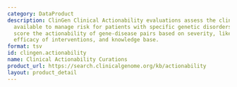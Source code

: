 ```yaml
---
category: DataProduct
description: ClinGen Clinical Actionability evaluations assess the clinical actions
  available to manage risk for patients with specific genetic disorders. These curations
  score the actionability of gene-disease pairs based on severity, likelihood of disease,
  efficacy of interventions, and knowledge base.
format: tsv
id: clingen.actionability
name: Clinical Actionability Curations
product_url: https://search.clinicalgenome.org/kb/actionability
layout: product_detail
---
```

